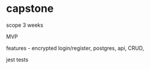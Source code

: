 # capstone

scope 3 weeks

MVP

features - encrypted login/register, postgres, api, CRUD, 

jest tests
